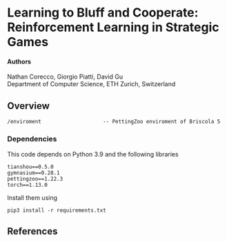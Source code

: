 # Learning to Bluff and Cooperate: Reinforcement Learning in Strategic Games

#### Authors
Nathan Corecco, Giorgio Piatti, David Gu \
Department of Computer Science, ETH Zurich, Switzerland


## Overview

```
/enviroment                    -- PettingZoo enviroment of Briscola 5

```



### Dependencies
This code depends on Python 3.9 and the following libraries
```
tianshou==0.5.0
gymnasium==0.28.1
pettingzoo==1.22.3
torch==1.13.0 
```
Install them using
```
pip3 install -r requirements.txt
```

## References
